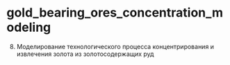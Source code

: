 # gold_bearing_ores_concentration_modeling
008. Моделирование технологического процесса концентрирования и извлечения золота из золотосодержащих руд
